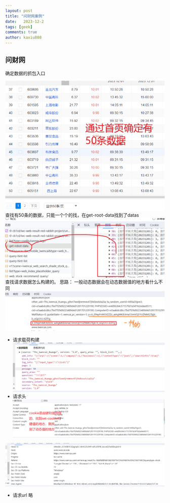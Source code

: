 ```yaml
---
layout: post
title: "问财网案例"
date:   2023-12-2
tags: [geek]
comments: true
author: kaxiu808  
---
```


## 问财网

确定数据的抓包入口

![输入图片说明](/imgs/2023-12-02/IFbtyaHBPXB1uiDU.png)
查找有50条的数据，只能一个个的找，在get-root-data找到了datas
![get_datas](/imgs/2023-12-02/zo7pSraejCSE5L8M.png)
查找请求数据怎么构建的。
思路：
一般动态数据会在动态数据值的地方看什么不同
![输入图片说明](/imgs/2023-12-03/stW6ekL0ebaUA7bE.png)
- 请求载荷构建
![输入图片说明](/imgs/2023-12-03/qwpMO6IF5YDuN6MV.png)
- 请求头
![set_cookie构建动态值的地方](/imgs/2023-12-03/DJT3iGzcNtuTUoQm.png)

![输入图片说明](/imgs/2023-12-03/U4op01EgTkpc82jx.png)
- 请求url
略
<!--stackedit_data:
eyJoaXN0b3J5IjpbOTMwMjg5NTI1LC0xMTAxNTc4MDc1LDExMz
Y3NTI3MTMsLTEwMDEwNzIxNzNdfQ==
-->